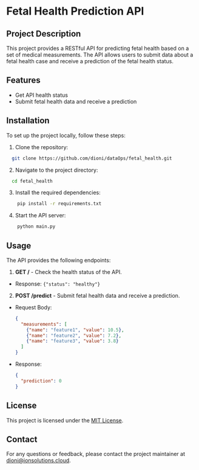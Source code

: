 # Fetal Health Prediction API

## Project Description
This project provides a RESTful API for predicting fetal health based on a set of medical measurements. The API allows users to submit data about a fetal health case and receive a prediction of the fetal health status.

## Features
- Get API health status
- Submit fetal health data and receive a prediction

## Installation
To set up the project locally, follow these steps:

1. Clone the repository:
```bash
  git clone https://github.com/dioni/dataOps/fetal_health.git
```
2. Navigate to the project directory:
```bash
  cd fetal_health
```
3. Install the required dependencies:

```bash
    pip install -r requirements.txt
```
4. Start the API server:

```bash
    python main.py
```

## Usage
The API provides the following endpoints:

1. **GET /** - Check the health status of the API.
- Response: `{"status": "healthy"}`

2. **POST /predict** - Submit fetal health data and receive a prediction.
- Request Body:
  ```json
  {
    "measurements": [
      {"name": "feature1", "value": 10.5},
      {"name": "feature2", "value": 7.2},
      {"name": "feature3", "value": 3.8}
    ]
  }
- Response:
  ```json
  {
    "prediction": 0
  }

## License
This project is licensed under the [MIT License](LICENSE).

## Contact
For any questions or feedback, please contact the project maintainer at [dioni@ionsolutions.cloud](mailto:dioni@ionsolutions.cloud).
